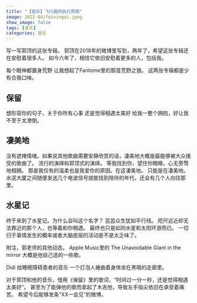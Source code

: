 ```yaml
---
title: "【音乐】飞行器的执行周期"
image: 2022-04/feixingqi.jpeg
show_image: false
tags: [音乐]
categories: 音乐
---
```

写一写郭顶的这张专辑。
郭顶在2018年的微博里写到，两年了，希望这张专辑还在安慰着很多人。
如今六年了，相信它依旧安慰着更多的人，包括我。

每个眼神都置身荒野
让我想起了Fantome里的那首荒野之狼。
这两张专辑都是少有合我口味。

## 保留
想形容你的句子，关于你所有心事
还是觉得相遇太美好
给我一整个拥抱，好让我不至于太潦倒。

## 凄美地
没有遮掩情绪。如果说其他歌曲需要安静欣赏的话，凄美地大概是最能够被大众接受的歌曲了。
流行的演绎和郭顶式的演绎。
等我找到你，望住你眼睛，心无旁骛地相拥。
那是我仅有的温柔也是我爱你的原因。在这凄美地。
只能是在凄美地。
水泥大厦之间随便发送几个电波信号就能找到陪伴的年代，还会有几个人向往那里。

## 水星记
终于来到了水星记。为什么会叫这个名字？
芸芸众生犹如平行线。
咫尺远近却无法靠近的那个人，也等着和你相遇。
最终也只是如同水星和太阳环游而已。
一切归于事情发生的概率或者大脑皮层的活动是不是太乏味了。

附注，郭老师的其他动态。
Apple Music里的 The Unavoidable Giant in the mirror
大概是他自己选的一些歌。

Didi 给睡眠障碍患者的音乐
一个灯泡人蜷曲着身体坐在黑暗的走廊里。

对于郭顶和他的音乐，借用《保留》里的歌词，“时间过一分一秒，还是觉得相遇太美好”。
甚至为了能弹他的歌而拿起了木吉他，导致左手指尖依旧在承受着痛苦。
希望今后能够发条“XX一会见”的微博。
